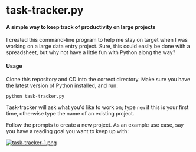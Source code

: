 # task-tracker.py

#### A simple way to keep track of productivity on large projects 

I created this command-line program to help me stay on target when I was working on a large data entry project. Sure, this could easily be done with a spreadsheet, but why not have a little fun with Python along the way?

#### Usage

Clone this repository and CD into the correct directory. Make sure you have the latest version of Python installed, and run:

`python task-tracker.py`

Task-tracker will ask what you'd like to work on; type `new` if this is your first time, otherwise type the name of an existing project.

Follow the prompts to create a new project. As an example use case, say you have a reading goal you want to keep up with: 

[![task-tracker-1.png](https://s14.postimg.org/m5jldocyp/task_tracker_1.png)](https://postimg.org/image/unt1i0jh9/)

